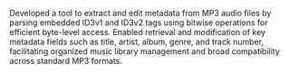 Developed a tool to extract and edit metadata from MP3 audio files by parsing embedded ID3v1 and ID3v2 tags using bitwise operations for efficient byte-level access. Enabled retrieval and modification of key metadata fields such as title, artist, album, genre, and track number, facilitating organized music library management and broad compatibility across standard MP3 formats.
